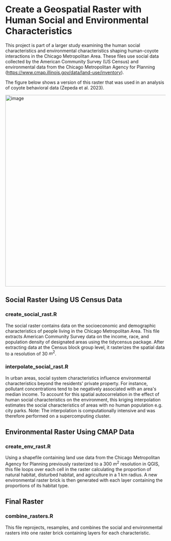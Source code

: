 # Create a Geospatial Raster with Human Social and Environmental Characteristics

This project is part of a larger study examining the human social characteristics and environmental characteristics shaping human-coyote interactions in the Chicago Metropolitan Area. These files use social data collected by the American Community Survey (US Census) and environmental data from the Chicago Metropolitan Agency for Planning (https://www.cmap.illinois.gov/data/land-use/inventory). 

The figure below shows a version of this raster that was used in an analysis of coyote behavioral data (Zepeda et al. 2023).

<img width="600" alt="image" src="https://user-images.githubusercontent.com/112019669/224872768-ba64b051-4af0-4a02-acfa-b0818710f4a4.png">


## Social Raster Using US Census Data
### create_social_rast.R
The social raster contains data on the socioeconomic and demographic characteristics
of people living in the Chicago Metropolitan Area. This file extracts American
Community Survey data on the income, race, and population density of designated 
areas using the tidycensus package. After extracting data at the Census block group 
level, it rasterizes the spatial data to a resolution of 30 $m^{2}$.

### interpolate_social_rast.R
In urban areas, social system characteristics influence environmental 
characteristics beyond the residents' private property. For instance, pollutant 
concentrations tend to be negatively associated with an area's median income. 
To account for this spatial autocorrelation in the effect of human social 
characteristics on the environment, this kriging interpolation estimates the social 
characteristics of areas with no human population e.g. city parks. Note: The 
interpolation is computationally intensive and was therefore performed on a 
supercomputing cluster.


## Environmental Raster Using CMAP Data
### create_env_rast.R
Using a shapefile containing land use data from the Chicago Metropolitan Agency for 
Planning previously rasterized to a 300 $m^{2}$ resolution in QGIS, this file
loops over each cell in the raster calculating the proportion of natural habitat, 
disturbed habitat, and agriculture in a 1 km radius. A new environmental raster
brick is then generated with each layer containing the proportions of its habitat 
type.


## Final Raster
### combine_rasters.R
This file reprojects, resamples, and combines the social and environmental rasters
into one raster brick containing layers for each characteristic.

